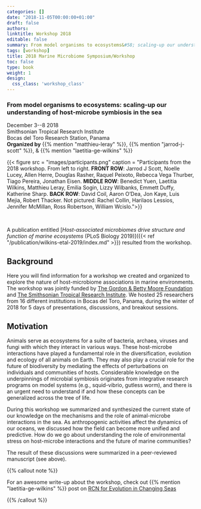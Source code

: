 ```yaml
---
categories: []
date: "2018-11-05T00:00:00+01:00"
draft: false
authors:
linktitle: Workshop 2018
editable: false
summary: From model organisms to ecosystems&#58; scaling-up our understanding of host-microbe symbiosis in the sea
tags: [workshop]
title: 2018 Marine Microbiome Symposium/Workshop
toc: false
type: book
weight: 1
design:
  css_class: 'workshop_class'
---
```


### From model organisms to ecosystems&#58; scaling-up our understanding of host-microbe symbiosis in the sea

December 3--8 2018<br/>
Smithsonian Tropical Research Institute<br/>
Bocas del Toro Research Station, Panama<br/>
**Organized by** {{% mention "matthieu-leray" %}}, {{% mention "jarrod-j-scott" %}}, &   {{% mention "laetitia-ge-wilkins" %}}


{{< figure src = "images/participants.png" caption = "Participants from the 2018 workshop. From left to right. **FRONT ROW**: Jarrod J Scott, Noelle Lucey, Allen Herre, Douglas Rasher, Raquel Peixoto, Rebecca Vega Thurber, Tiago Pereira, Jonathan Eisen. **MIDDLE ROW**: Benedict Yuen, Laetitia Wilkins, Matthieu Leray, Emilia Sogin, Lizzy Wilbanks, Emmett Duffy, Katherine Sharp. **BACK ROW**: David Coil, Aaron O’Dea, Jon Kaye, Luis Mejia, Robert Thacker. Not pictured: Rachel Collin, Harilaos Lessios, Jennifer McMillan,  Ross Robertson, William Wcislo.">}}

</br>

A publication entitled  [*Host-associated microbiomes drive structure and function of marine ecosystems* (PLoS Biology 2019)]({{< ref "/publication/wilkins-etal-2019/index.md" >}}) resulted from the workshop.  

<span data-badge-type="medium-donut" data-doi="10.1371/journal.pbio.3000533" data-hide-no-mentions="true" class="altmetric-embed"></span><span class="__dimensions_badge_embed__" data-doi="10.1371/journal.pbio.3000533" data-hide-zero-citations="true" data-legend="hover-bottom" data-style="medium-circle"></span>

## Background

Here you will find information for a workshop we created and organized to explore the nature of host-microbiome associations in marine environments. The workshop was jointly funded by [The Gordon & Betty Moore Foundation](https://www.moore.org/) and [The Smithsonian Tropical Research Institute](https://stri.si.edu/). We hosted 25 researchers from 16 different institutions in Bocas del Toro, Panama, during the winter of 2018 for 5 days of presentations, discussions, and breakout sessions.


## Motivation

Animals serve as ecosystems for a suite of bacteria, archaea, viruses and fungi with which they interact in various ways. These host-microbe interactions have played a fundamental role in the diversification, evolution and ecology of all animals on Earth. They may also play a crucial role for the future of biodiversity by mediating the effects of perturbations on individuals and communities of hosts. Considerable knowledge on the underpinnings of microbial symbiosis originates from integrative research programs on model systems (e.g., squid-vibrio, gutless worm), and there is an urgent need to understand if and how these concepts can be generalized across the tree of life.

During this workshop we summarized and synthesized the current state of our knowledge on the mechanisms and the role of animal-microbe interactions in the sea. As anthropogenic activities affect the dynamics of our oceans, we discussed how the field can become more unified and predictive. How do we go about understanding the role of environmental stress on host-microbe interactions and the future of marine communities?

The result of these discussions were summarized in a peer-reviewed manuscript (see above).

{{% callout note %}}

For an awesome write-up about the workshop, check out {{% mention "laetitia-ge-wilkins" %}} post on [RCN for Evolution in Changing Seas](https://rcn-ecs.github.io/2019-01-03-istmobiome/)

{{% /callout %}}
